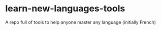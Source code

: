 # learn-new-languages-tools
A repo full of tools to help anyone master any language (initially French)
